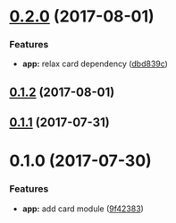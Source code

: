 <a name="0.2.0"></a>
# [0.2.0](https://github.com/ihym/ngx-card/compare/v0.1.2...v0.2.0) (2017-08-01)


### Features

* **app:** relax card dependency ([dbd839c](https://github.com/ihym/ngx-card/commit/dbd839c))



<a name="0.1.2"></a>
## [0.1.2](https://github.com/ihym/ngx-card/compare/v0.1.0...v0.1.2) (2017-08-01)



<a name="0.1.1"></a>
## [0.1.1](https://github.com/ihym/ngx-card/compare/v0.1.0...v0.1.1) (2017-07-31)



<a name="0.1.0"></a>
# 0.1.0 (2017-07-30)


### Features

* **app:** add card module ([9f42383](https://github.com/ihym/ngx-card/commit/9f42383))




